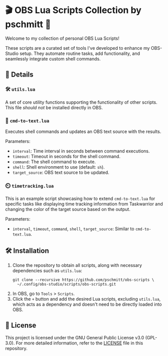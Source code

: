 # 🎬 OBS Lua Scripts Collection by pschmitt 🌟

Welcome to my collection of personal OBS Lua Scripts!

These scripts are a curated set of tools I've developed to enhance my OBS-Studio
setup. They automate routine tasks, add functionality, and seamlessly integrate
custom shell commands.

## 📖 Details

### 🛠️ `utils.lua`

A set of core utility functions supporting the functionality of other scripts.
This file *should not* be installed directly in OBS.

### 📝 `cmd-to-text.lua`

Executes shell commands and updates an OBS text source with the results.

Parameters:

  - `interval`: Time interval in seconds between command executions.
  - `timeout`: Timeout in seconds for the shell command.
  - `command`: The shell command to execute.
  - `shell`: Shell environment to use (default: `sh`).
  - `target_source`: OBS text source to be updated.

### ⏲️ `timetracking.lua`

This is an example script showcasing how to extend `cmd-to-text.lua` for
specific tasks like displaying time tracking information from Taskwarrior and
changing the color of the target source based on the output.

Parameters:

  - `interval`, `timeout`, `command`, `shell`, `target_source`: Similar to `cmd-to-text.lua`.

## 🛠️ Installation

1. Clone the repository to obtain all scripts, along with necessary
dependencies such as `utils.lua`:
   ```shell
   git clone --recursive https://github.com/pschmitt/obs-scripts \
     ~/.config/obs-studio/scripts/obs-scripts.git
   ```
2. In OBS, go to `Tools` > `Scripts`.
3. Click the `+` button and add the desired Lua scripts, excluding `utils.lua`,
which acts as a dependency and doesn't need to be directly loaded into OBS.

## 📜 License

This project is licensed under the GNU General Public License v3.0 (GPL-3.0).
For more detailed information, refer to the [LICENSE](LICENSE) file in this repository.
